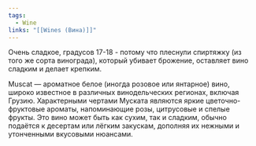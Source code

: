 ```yaml
---
tags:
  - Wine
links: "[[Wines (Вина)]]"
---
```


Очень сладкое, градусов 17-18 - потому что плеснули спиртяжку (из того же сорта винограда), который убивает брожение, оставляет вино сладким и делает крепким.


Muscat — ароматное белое (иногда розовое или янтарное) вино, широко известное в различных винодельческих регионах, включая Грузию. Характерными чертами Муската являются яркие цветочно-фруктовые ароматы, напоминающие розы, цитрусовые и спелые фрукты. Это вино может быть как сухим, так и сладким, обычно подаётся к десертам или лёгким закускам, дополняя их нежными и утонченными вкусовыми нюансами.